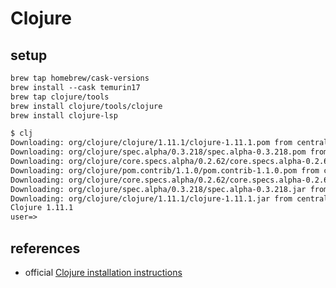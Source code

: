 # Clojure

## setup

```txt
brew tap homebrew/cask-versions
brew install --cask temurin17
brew tap clojure/tools
brew install clojure/tools/clojure
brew install clojure-lsp

$ clj
Downloading: org/clojure/clojure/1.11.1/clojure-1.11.1.pom from central
Downloading: org/clojure/spec.alpha/0.3.218/spec.alpha-0.3.218.pom from central
Downloading: org/clojure/core.specs.alpha/0.2.62/core.specs.alpha-0.2.62.pom from central
Downloading: org/clojure/pom.contrib/1.1.0/pom.contrib-1.1.0.pom from central
Downloading: org/clojure/core.specs.alpha/0.2.62/core.specs.alpha-0.2.62.jar from central
Downloading: org/clojure/spec.alpha/0.3.218/spec.alpha-0.3.218.jar from central
Downloading: org/clojure/clojure/1.11.1/clojure-1.11.1.jar from central
Clojure 1.11.1
user=> 
```

## references

- official [Clojure installation instructions](https://clojure.org/guides/install_clojure)
